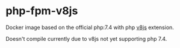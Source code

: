 # php-fpm-v8js

Docker image based on the official php:7.4 with php [v8js](https://github.com/phpv8/v8js) extension.

Doesn't compile currently due to v8js not yet supporting php 7.4.
